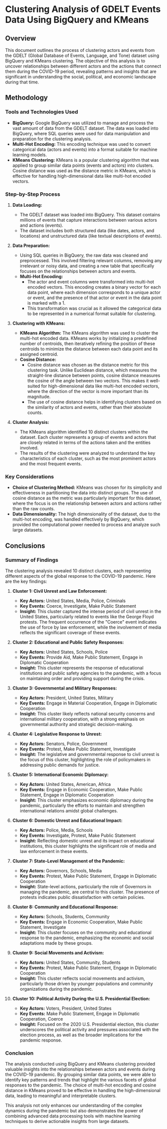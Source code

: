 # Clustering Analysis of GDELT Events Data Using BigQuery and KMeans

## Overview

This document outlines the process of clustering actors and events from the GDELT (Global Database of Events, Language, and Tone) dataset using BigQuery and KMeans clustering. The objective of this analysis is to uncover relationships between different actors and the actions that connect them during the COVID-19 period, revealing patterns and insights that are significant in understanding the social, political, and economic landscape during that time.

## Methodology

### Tools and Technologies Used

- **BigQuery:** Google BigQuery was utilized to manage and process the vast amount of data from the GDELT dataset. The data was loaded into BigQuery, where SQL queries were used for data manipulation and preparation for the clustering analysis.
- **Multi-Hot Encoding:** This encoding technique was used to convert categorical data (actors and events) into a format suitable for machine learning models.
- **KMeans Clustering:** KMeans is a popular clustering algorithm that was applied to group similar data points (events and actors) into clusters. Cosine distance was used as the distance metric in KMeans, which is effective for handling high-dimensional data like multi-hot encoded vectors.

### Step-by-Step Process

1. **Data Loading:**
   - The GDELT dataset was loaded into BigQuery. This dataset contains millions of events that capture interactions between various actors and actions (events).
   - The dataset includes both structured data (like dates, actors, and locations) and unstructured data (like textual descriptions of events).

2. **Data Preparation:**
   - Using SQL queries in BigQuery, the raw data was cleaned and preprocessed. This involved filtering relevant columns, removing any irrelevant or noisy data, and creating a new table that specifically focuses on the relationships between actors and events.
   - **Multi-Hot Encoding:** 
     - The actor and event columns were transformed into multi-hot encoded vectors. This encoding creates a binary vector for each data point, where each dimension corresponds to a unique actor or event, and the presence of that actor or event in the data point is marked with a 1.
     - This transformation was crucial as it allowed the categorical data to be represented in a numerical format suitable for clustering.

3. **Clustering with KMeans:**
   - **KMeans Algorithm:** The KMeans algorithm was used to cluster the multi-hot encoded data. KMeans works by initializing a predefined number of centroids, then iteratively refining the position of these centroids to minimize the distance between each data point and its assigned centroid.
   - **Cosine Distance:** 
     - Cosine distance was chosen as the distance metric for this clustering task. Unlike Euclidean distance, which measures the straight-line distance between points, cosine distance measures the cosine of the angle between two vectors. This makes it well-suited for high-dimensional data like multi-hot encoded vectors, where the direction of the vector is more important than its magnitude.
     - The use of cosine distance helps in identifying clusters based on the similarity of actors and events, rather than their absolute counts.

4. **Cluster Analysis:**
   - The KMeans algorithm identified 10 distinct clusters within the dataset. Each cluster represents a group of events and actors that are closely related in terms of the actions taken and the entities involved.
   - The results of the clustering were analyzed to understand the key characteristics of each cluster, such as the most prominent actors and the most frequent events.

### Key Considerations

- **Choice of Clustering Method:** KMeans was chosen for its simplicity and effectiveness in partitioning the data into distinct groups. The use of cosine distance as the metric was particularly important for this dataset, where the focus is on the relationship between actors and actions rather than the raw counts.
- **Data Dimensionality:** The high dimensionality of the dataset, due to the multi-hot encoding, was handled effectively by BigQuery, which provided the computational power needed to process and analyze such large datasets.

## Conclusions

### Summary of Findings

The clustering analysis revealed 10 distinct clusters, each representing different aspects of the global response to the COVID-19 pandemic. Here are the key findings:

1. **Cluster 1: Civil Unrest and Law Enforcement:**
   - **Key Actors:** United States, Media, Police, Criminals
   - **Key Events:** Coerce, Investigate, Make Public Statement
   - **Insight:** This cluster captured the intense period of civil unrest in the United States, particularly related to events like the George Floyd protests. The frequent occurrence of the "Coerce" event indicates the use of force by law enforcement, while the involvement of media reflects the significant coverage of these events.

2. **Cluster 2: Educational and Public Safety Responses:**
   - **Key Actors:** United States, Schools, Police
   - **Key Events:** Provide Aid, Make Public Statement, Engage in Diplomatic Cooperation
   - **Insight:** This cluster represents the response of educational institutions and public safety agencies to the pandemic, with a focus on maintaining order and providing support during the crisis.

3. **Cluster 3: Governmental and Military Responses:**
   - **Key Actors:** President, United States, Military
   - **Key Events:** Engage in Material Cooperation, Engage in Diplomatic Cooperation
   - **Insight:** This cluster likely reflects national security concerns and international military cooperation, with a strong emphasis on governmental authority and strategic decision-making.

4. **Cluster 4: Legislative Response to Unrest:**
   - **Key Actors:** Senators, Police, Government
   - **Key Events:** Protest, Make Public Statement, Investigate
   - **Insight:** The legislative and governmental response to civil unrest is the focus of this cluster, highlighting the role of policymakers in addressing public demands for justice.

5. **Cluster 5: International Economic Diplomacy:**
   - **Key Actors:** United States, American, Africa
   - **Key Events:** Engage in Economic Cooperation, Make Public Statement, Engage in Diplomatic Cooperation
   - **Insight:** This cluster emphasizes economic diplomacy during the pandemic, particularly the efforts to maintain and strengthen international relations amidst global challenges.

6. **Cluster 6: Domestic Unrest and Educational Impact:**
   - **Key Actors:** Police, Media, Schools
   - **Key Events:** Investigate, Protest, Make Public Statement
   - **Insight:** Reflecting domestic unrest and its impact on educational institutions, this cluster highlights the significant role of media and law enforcement in these events.

7. **Cluster 7: State-Level Management of the Pandemic:**
   - **Key Actors:** Governors, Schools, Media
   - **Key Events:** Protest, Make Public Statement, Engage in Diplomatic Cooperation
   - **Insight:** State-level actions, particularly the role of Governors in managing the pandemic, are central to this cluster. The presence of protests indicates public dissatisfaction with certain policies.

8. **Cluster 8: Community and Educational Response:**
   - **Key Actors:** Schools, Students, Community
   - **Key Events:** Engage in Economic Cooperation, Make Public Statement, Investigate
   - **Insight:** This cluster focuses on the community and educational response to the pandemic, emphasizing the economic and social adaptations made by these groups.

9. **Cluster 9: Social Movements and Activism:**
   - **Key Actors:** United States, Community, Students
   - **Key Events:** Protest, Make Public Statement, Engage in Diplomatic Cooperation
   - **Insight:** This cluster reflects social movements and activism, particularly those driven by younger populations and community organizations during the pandemic.

10. **Cluster 10: Political Activity During the U.S. Presidential Election:**
    - **Key Actors:** Voters, President, United States
    - **Key Events:** Make Public Statement, Engage in Diplomatic Cooperation, Coerce
    - **Insight:** Focused on the 2020 U.S. Presidential election, this cluster underscores the political activity and pressures associated with the election process, as well as the broader implications for the pandemic response.

### Conclusion

The analysis conducted using BigQuery and KMeans clustering provided valuable insights into the relationships between actors and events during the COVID-19 pandemic. By grouping similar data points, we were able to identify key patterns and trends that highlight the various facets of global responses to the pandemic. The choice of multi-hot encoding and cosine distance in KMeans proved to be effective in handling the high-dimensional data, leading to meaningful and interpretable clusters.

This analysis not only enhances our understanding of the complex dynamics during the pandemic but also demonstrates the power of combining advanced data processing tools with machine learning techniques to derive actionable insights from large datasets.
